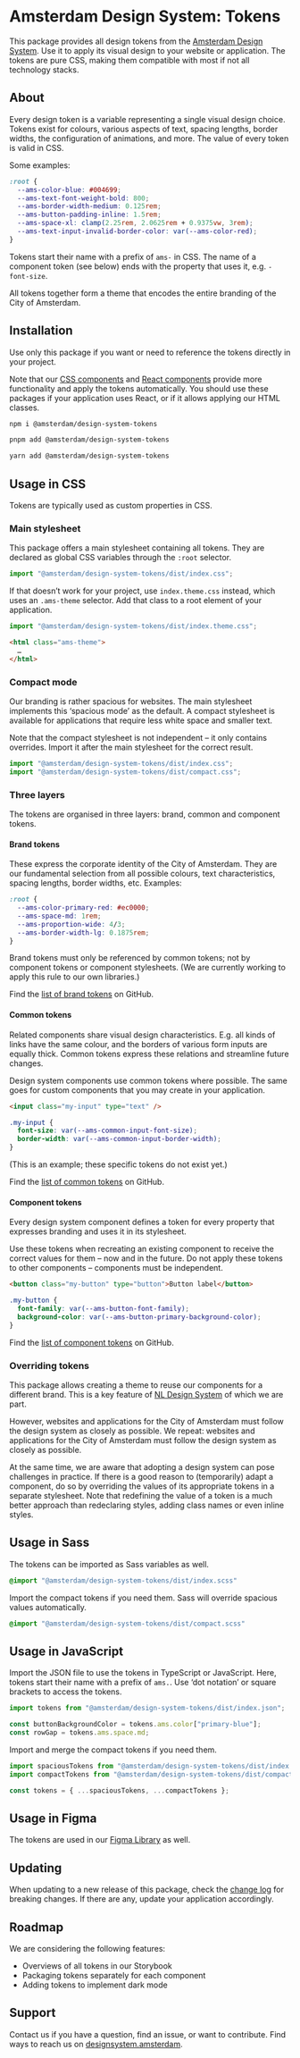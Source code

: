 <!-- @license CC0-1.0 -->

# Amsterdam Design System: Tokens

This package provides all design tokens from the [Amsterdam Design System](https://designsystem.amsterdam).
Use it to apply its visual design to your website or application.
The tokens are pure CSS, making them compatible with most if not all technology stacks.

## About

Every design token is a variable representing a single visual design choice.
Tokens exist for colours, various aspects of text, spacing lengths, border widths, the configuration of animations, and more.
The value of every token is valid in CSS.

Some examples:

```css
:root {
  --ams-color-blue: #004699;
  --ams-text-font-weight-bold: 800;
  --ams-border-width-medium: 0.125rem;
  --ams-button-padding-inline: 1.5rem;
  --ams-space-xl: clamp(2.25rem, 2.0625rem + 0.9375vw, 3rem);
  --ams-text-input-invalid-border-color: var(--ams-color-red);
}
```

Tokens start their name with a prefix of `ams-` in CSS.
The name of a component token (see below) ends with the property that uses it, e.g. `-font-size`.

All tokens together form a theme that encodes the entire branding of the City of Amsterdam.

## Installation

Use only this package if you want or need to reference the tokens directly in your project.

Note that our [CSS components](https://www.npmjs.com/package/@amsterdam/design-system-css) and [React components](https://www.npmjs.com/package/@amsterdam/design-system-react) provide more functionality and apply the tokens automatically.
You should use these packages if your application uses React, or if it allows applying our HTML classes.

```sh
npm i @amsterdam/design-system-tokens
```

```sh
pnpm add @amsterdam/design-system-tokens
```

```sh
yarn add @amsterdam/design-system-tokens
```

## Usage in CSS

Tokens are typically used as custom properties in CSS.

### Main stylesheet

This package offers a main stylesheet containing all tokens.
They are declared as global CSS variables through the `:root` selector.

```ts
import "@amsterdam/design-system-tokens/dist/index.css";
```

If that doesn’t work for your project, use `index.theme.css` instead, which uses an `.ams-theme` selector.
Add that class to a root element of your application.

```ts
import "@amsterdam/design-system-tokens/dist/index.theme.css";
```

```html
<html class="ams-theme">
  …
</html>
```

### Compact mode

Our branding is rather spacious for websites.
The main stylesheet implements this ‘spacious mode’ as the default.
A compact stylesheet is available for applications that require less white space and smaller text.

Note that the compact stylesheet is not independent – it only contains overrides.
Import it after the main stylesheet for the correct result.

```ts
import "@amsterdam/design-system-tokens/dist/index.css";
import "@amsterdam/design-system-tokens/dist/compact.css";
```

### Three layers

The tokens are organised in three layers: brand, common and component tokens.

#### Brand tokens

These express the corporate identity of the City of Amsterdam.
They are our fundamental selection from all possible colours, text characteristics, spacing lengths, border widths, etc.
Examples:

```css
:root {
  --ams-color-primary-red: #ec0000;
  --ams-space-md: 1rem;
  --ams-proportion-wide: 4/3;
  --ams-border-width-lg: 0.1875rem;
}
```

Brand tokens must only be referenced by common tokens; not by component tokens or component stylesheets.
(We are currently working to apply this rule to our own libraries.)

Find the [list of brand tokens](https://github.com/Amsterdam/design-system/tree/main/proprietary/tokens/src/brand/ams) on GitHub.

#### Common tokens

Related components share visual design characteristics.
E.g. all kinds of links have the same colour, and the borders of various form inputs are equally thick.
Common tokens express these relations and streamline future changes.

Design system components use common tokens where possible.
The same goes for custom components that you may create in your application.

```html
<input class="my-input" type="text" />
```

```css
.my-input {
  font-size: var(--ams-common-input-font-size);
  border-width: var(--ams-common-input-border-width);
}
```

(This is an example; these specific tokens do not exist yet.)

Find the [list of common tokens](https://github.com/Amsterdam/design-system/tree/main/proprietary/tokens/src/common/ams) on GitHub.

#### Component tokens

Every design system component defines a token for every property that expresses branding and uses it in its stylesheet.

Use these tokens when recreating an existing component to receive the correct values for them – now and in the future.
Do not apply these tokens to other components – components must be independent.

```html
<button class="my-button" type="button">Button label</button>
```

```css
.my-button {
  font-family: var(--ams-button-font-family);
  background-color: var(--ams-button-primary-background-color);
}
```

Find the [list of component tokens](https://github.com/Amsterdam/design-system/tree/main/proprietary/tokens/src/component/ams) on GitHub.

### Overriding tokens

This package allows creating a theme to reuse our components for a different brand.
This is a key feature of [NL Design System](https://nldesignsystem.nl/) of which we are part.

However, websites and applications for the City of Amsterdam must follow the design system as closely as possible.
We repeat: websites and applications for the City of Amsterdam must follow the design system as closely as possible.

At the same time, we are aware that adopting a design system can pose challenges in practice.
If there is a good reason to (temporarily) adapt a component, do so by overriding the values of its appropriate tokens in a separate stylesheet.
Note that redefining the value of a token is a much better approach than redeclaring styles, adding class names or even inline styles.

## Usage in Sass

The tokens can be imported as Sass variables as well.

```sass
@import "@amsterdam/design-system-tokens/dist/index.scss"
```

Import the compact tokens if you need them.
Sass will override spacious values automatically.

```sass
@import "@amsterdam/design-system-tokens/dist/compact.scss"
```

## Usage in JavaScript

Import the JSON file to use the tokens in TypeScript or JavaScript.
Here, tokens start their name with a prefix of `ams.`.
Use ‘dot notation’ or square brackets to access the tokens.

```ts
import tokens from "@amsterdam/design-system-tokens/dist/index.json";

const buttonBackgroundColor = tokens.ams.color["primary-blue"];
const rowGap = tokens.ams.space.md;
```

Import and merge the compact tokens if you need them.

```ts
import spaciousTokens from "@amsterdam/design-system-tokens/dist/index.json";
import compactTokens from "@amsterdam/design-system-tokens/dist/compact.json";

const tokens = { ...spaciousTokens, ...compactTokens };
```

## Usage in Figma

The tokens are used in our [Figma Library](https://www.figma.com/file/9IGm6IdPUYizBNGsUnueBd/Amsterdam-Design-System?type=design&node-id=741-19633&mode=design&t=N8P3h3W67O0KNdga-0) as well.

## Updating

When updating to a new release of this package, check the [change log](https://github.com/Amsterdam/design-system/blob/main/proprietary/tokens/CHANGELOG.md) for breaking changes.
If there are any, update your application accordingly.

## Roadmap

We are considering the following features:

- Overviews of all tokens in our Storybook
- Packaging tokens separately for each component
- Adding tokens to implement dark mode

## Support

Contact us if you have a question, find an issue, or want to contribute.
Find ways to reach us on [designsystem.amsterdam](https://designsystem.amsterdam/).
